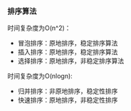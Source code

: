 ### 排序算法

时间复杂度为O(n^2)：
* 冒泡排序：原地排序，稳定排序算法
* 插入排序：原地排序，稳定排序算法
* 选择排序：原地排序，非稳定排序算法

时间复杂度为O(nlogn):
* 归并排序：非原地排序，稳定性排序
* 快速排序：原地排序，非稳定性排序